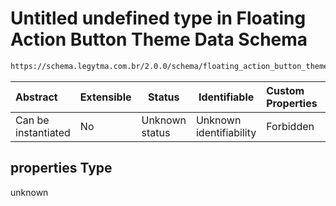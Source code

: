 # Untitled undefined type in Floating Action Button Theme Data Schema

```txt
https://schema.legytma.com.br/2.0.0/schema/floating_action_button_theme_data.schema.json#/properties
```




| Abstract            | Extensible | Status         | Identifiable            | Custom Properties | Additional Properties | Access Restrictions | Defined In                                                                                                                        |
| :------------------ | ---------- | -------------- | ----------------------- | :---------------- | --------------------- | ------------------- | --------------------------------------------------------------------------------------------------------------------------------- |
| Can be instantiated | No         | Unknown status | Unknown identifiability | Forbidden         | Allowed               | none                | [floating_action_button_theme_data.schema.json\*](../schema/floating_action_button_theme_data.schema.json) |

## properties Type

unknown
